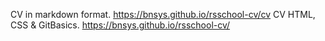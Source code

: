 CV in markdown format. https://bnsys.github.io/rsschool-cv/cv
CV HTML, CSS & GitBasics. https://bnsys.github.io/rsschool-cv/